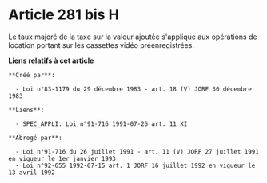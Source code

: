 # Article 281 bis H

Le taux majoré de la taxe sur la valeur ajoutée s'applique aux opérations de location portant sur les cassettes vidéo
préenregistrées.

**Liens relatifs à cet article**

	**Créé par**:

	  - Loi n°83-1179 du 29 décembre 1983 - art. 18 (V) JORF 30 décembre 1983

	**Liens**:

	  - SPEC_APPLI: Loi n°91-716 1991-07-26 art. 11 XI

	**Abrogé par**:

	  - Loi n°91-716 du 26 juillet 1991 - art. 11 (V) JORF 27 juillet 1991 en vigueur le 1er janvier 1993
	  - Loi n°92-655 1992-07-15 art. 1 JORF 16 juillet 1992 en vigueur le 13 avril 1992
